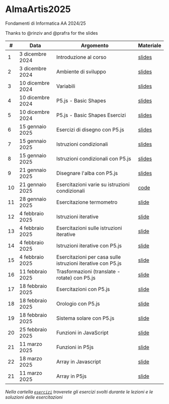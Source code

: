 # AlmaArtis2025
Fondamenti di Informatica AA 2024/25

Thanks to @rinziv and @prafra for the slides

| #  | Data             | Argomento                                                   | Materiale |
|----|------------------|-------------------------------------------------------------| --------- |
| 1  | 3 dicembre 2024  | Introduzione al corso                                       | [slides](https://github.com/danielefadda/alma_artis_2025/blob/main/slides/Lesson_01.pdf) |
| 2  | 3 dicembre 2024  | Ambiente di sviluppo                                        | [slides](https://github.com/danielefadda/alma_artis_2025/blob/main/slides/Lesson_02.pdf) |
| 3  | 10 dicembre 2024 | Variabili                                                   | [slides](https://github.com/danielefadda/alma_artis_2025/blob/main/slides/Lesson_03_variabili_JS.pdf) |
| 4  | 10 dicembre 2024 | P5.js - Basic Shapes                                        | [slides](https://github.com/danielefadda/alma_artis_2025/blob/main/slides/Lesson_04_basic_shapes.pdf) |
| 5  | 10 dicembre 2024 | P5.js - Basic Shapes Esercizi                               | [slides](https://github.com/danielefadda/alma_artis_2025/blob/main/slides/Lesson_04_esercizi.pdf) |
| 6  | 15 gennaio 2025  | Esercizi di disegno con P5.js                               | [slides](https://github.com/danielefadda/alma_artis_2025/blob/main/slides/Lesson_04_esercizi.pdf) |
| 7  | 15 gennaio 2025  | Istruzioni condizionali                                     | [slides](https://github.com/danielefadda/alma_artis_2025/blob/main/slides/Lesson_05a_if.pdf) |
| 8  | 15 gennaio 2025  | Istruzioni condizionali con P5.js                           | [slides](https://github.com/danielefadda/alma_artis_2025/blob/main/slides/Lesson_05b_if_p5.pdf) |
| 9  | 21 gennaio 2025  | Disegnare l'alba con P5.js                                  | [slides](https://github.com/danielefadda/alma_artis_2025/blob/main/slides/Lesson_05b_if_p5.pdf) |
| 10 | 21 gennaio 2025  | Esercitazioni varie su istruzioni condizionali              | [code](https://github.com/danielefadda/alma_artis_2025/tree/main/esercizi/Lesson_05b) |
| 11 | 28 gennaio 2025  | Esercitazione termometro                                    | [slide](https://github.com/danielefadda/alma_artis_2025/tree/main/esercizi/Lesson_05b) |
| 12 | 4 febbraio 2025  | Istruzioni iterative                                        | [slide](https://github.com/danielefadda/alma_artis_2025/tree/main/slides#:~:text=2%20minutes%20ago-,Lesson_06a_for.pdf,-updated%20repo%20with) |
| 13 | 4 febbraio 2025  | Esercitazioni sulle istruzioni iterative                    | [slide](https://github.com/danielefadda/alma_artis_2025/tree/main/slides#:~:text=2%20minutes%20ago-,Lesson_06b_for_recap.pdf,-updated%20repo%20with) |
| 14 | 4 febbraio 2025  | Istruzioni iterative con P5.js                              | [slide](https://github.com/danielefadda/alma_artis_2025/tree/main/slides#:~:text=2%20minutes%20ago-,Lesson_06c_for_p5.pdf,-updated%20repo%20with) |
| 15 | 4 febbraio 2025  | Esercitazioni per casa sulle istruzioni iterative con P5.js | [slide](https://github.com/danielefadda/alma_artis_2025/tree/main/slides#:~:text=3%20minutes%20ago-,Lesson_06d_esercitazion_casa.pdf,-updated%20repo%20with) |
| 16 | 11 febbraio 2025 | Trasformazioni (translate - rotate) con P5.js               | [slide](https://github.com/danielefadda/alma_artis_2025/blob/main/slides/Lesson_07_transform-slides.pdf) |
| 17 | 18 febbraio 2025 | Esercitazioni con P5.js                                     | [slide](https://github.com/danielefadda/alma_artis_2025/blob/main/slides/Lesson_07_assignment.pdf) |
| 18 | 18 febbraio 2025 | Orologio con P5.js                                          | [slide](https://github.com/danielefadda/alma_artis_2025/blob/main/slides/Lesson_07_clock-slides.pdf) |
| 19 | 18 febbraio 2025 | Sistema solare con P5.js                                    | [slide](https://github.com/danielefadda/alma_artis_2025/blob/main/slides/Lesson_07_solar-system-slides.pdf) |
| 20 | 25 febbraio 2025 | Funzioni in JavaScript                                      | [slide](https://github.com/danielefadda/alma_artis_2025/blob/main/slides/Lesson_08a_js-functions.pdf) |
| 21 | 11 marzo 2025    | Funzioni in P5js                                            | [slide](https://github.com/danielefadda/alma_artis_2025/blob/main/slides/Lesson_08c_functions-p5js.pdf) |
| 22 | 18 marzo 2025    | Array in Javascript                                         | [slide](https://github.com/danielefadda/alma_artis_2025/blob/main/slides/Lesson_09a_array_js.pdf) |
| 21 | 11 marzo 2025    | Array in P5js                                            | [slide](https://github.com/danielefadda/alma_artis_2025/blob/main/slides/Lesson_09b_array_p5.pdf) |



*Nella cartella [`esercizi`](https://github.com/danielefadda/alma_artis_2025/tree/main/esercizi) troverete gli esercizi svolti durante le lezioni e le soluzioni delle esercitazioni* 
